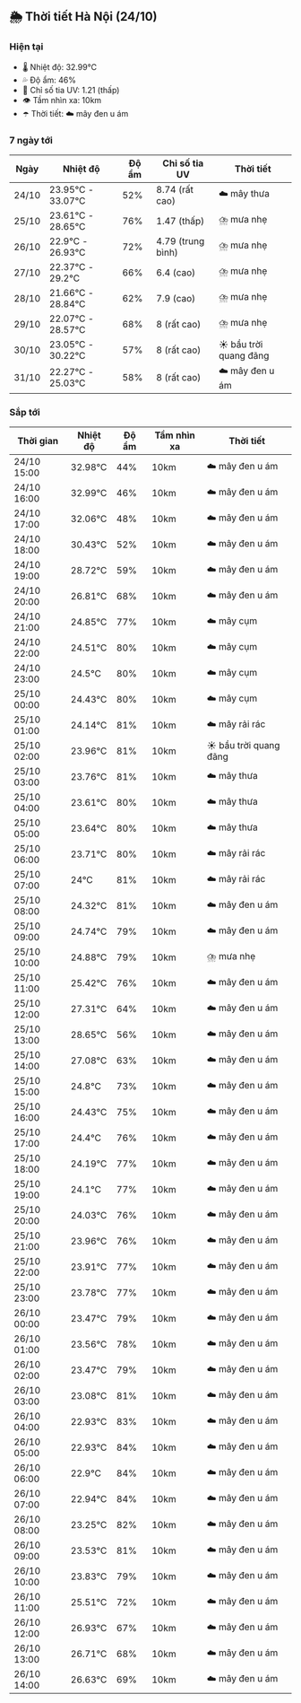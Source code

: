 ## 🌦️ Thời tiết Hà Nội (24/10)

### Hiện tại

- 🌡️ Nhiệt độ: 32.99℃
- 💦 Độ ẩm: 46%
- 🌟 Chỉ số tia UV: 1.21 (thấp)
- 👁️ Tầm nhìn xa: 10km
- ☂️ Thời tiết: ☁️ mây đen u ám

### 7 ngày tới

| Ngày | Nhiệt độ | Độ ẩm | Chỉ số tia UV | Thời tiết |
| --- | --- | --- | --- | --- |
| 24/10 | 23.95℃ - 33.07℃ | 52% | 8.74 (rất cao) | ☁️ mây thưa |
| 25/10 | 23.61℃ - 28.65℃ | 76% | 1.47 (thấp) | ⛈️ mưa nhẹ |
| 26/10 | 22.9℃ - 26.93℃ | 72% | 4.79 (trung bình) | ⛈️ mưa nhẹ |
| 27/10 | 22.37℃ - 29.2℃ | 66% | 6.4 (cao) | ⛈️ mưa nhẹ |
| 28/10 | 21.66℃ - 28.84℃ | 62% | 7.9 (cao) | ⛈️ mưa nhẹ |
| 29/10 | 22.07℃ - 28.57℃ | 68% | 8 (rất cao) | ⛈️ mưa nhẹ |
| 30/10 | 23.05℃ - 30.22℃ | 57% | 8 (rất cao) | ☀️ bầu trời quang đãng |
| 31/10 | 22.27℃ - 25.03℃ | 58% | 8 (rất cao) | ☁️ mây đen u ám |

### Sắp tới

| Thời gian | Nhiệt độ | Độ ẩm | Tầm nhìn xa | Thời tiết |
| --- | --- | --- | --- | --- |
| 24/10 15:00 | 32.98℃ | 44% | 10km | ☁️ mây đen u ám |
| 24/10 16:00 | 32.99℃ | 46% | 10km | ☁️ mây đen u ám |
| 24/10 17:00 | 32.06℃ | 48% | 10km | ☁️ mây đen u ám |
| 24/10 18:00 | 30.43℃ | 52% | 10km | ☁️ mây đen u ám |
| 24/10 19:00 | 28.72℃ | 59% | 10km | ☁️ mây đen u ám |
| 24/10 20:00 | 26.81℃ | 68% | 10km | ☁️ mây đen u ám |
| 24/10 21:00 | 24.85℃ | 77% | 10km | ☁️ mây cụm |
| 24/10 22:00 | 24.51℃ | 80% | 10km | ☁️ mây cụm |
| 24/10 23:00 | 24.5℃ | 80% | 10km | ☁️ mây cụm |
| 25/10 00:00 | 24.43℃ | 80% | 10km | ☁️ mây cụm |
| 25/10 01:00 | 24.14℃ | 81% | 10km | ☁️ mây rải rác |
| 25/10 02:00 | 23.96℃ | 81% | 10km | ☀️ bầu trời quang đãng |
| 25/10 03:00 | 23.76℃ | 81% | 10km | ☁️ mây thưa |
| 25/10 04:00 | 23.61℃ | 80% | 10km | ☁️ mây thưa |
| 25/10 05:00 | 23.64℃ | 80% | 10km | ☁️ mây thưa |
| 25/10 06:00 | 23.71℃ | 80% | 10km | ☁️ mây rải rác |
| 25/10 07:00 | 24℃ | 81% | 10km | ☁️ mây rải rác |
| 25/10 08:00 | 24.32℃ | 81% | 10km | ☁️ mây đen u ám |
| 25/10 09:00 | 24.74℃ | 79% | 10km | ☁️ mây đen u ám |
| 25/10 10:00 | 24.88℃ | 79% | 10km | ⛈️ mưa nhẹ |
| 25/10 11:00 | 25.42℃ | 76% | 10km | ☁️ mây đen u ám |
| 25/10 12:00 | 27.31℃ | 64% | 10km | ☁️ mây đen u ám |
| 25/10 13:00 | 28.65℃ | 56% | 10km | ☁️ mây đen u ám |
| 25/10 14:00 | 27.08℃ | 63% | 10km | ☁️ mây đen u ám |
| 25/10 15:00 | 24.8℃ | 73% | 10km | ☁️ mây đen u ám |
| 25/10 16:00 | 24.43℃ | 75% | 10km | ☁️ mây đen u ám |
| 25/10 17:00 | 24.4℃ | 76% | 10km | ☁️ mây đen u ám |
| 25/10 18:00 | 24.19℃ | 77% | 10km | ☁️ mây đen u ám |
| 25/10 19:00 | 24.1℃ | 77% | 10km | ☁️ mây đen u ám |
| 25/10 20:00 | 24.03℃ | 76% | 10km | ☁️ mây đen u ám |
| 25/10 21:00 | 23.96℃ | 76% | 10km | ☁️ mây đen u ám |
| 25/10 22:00 | 23.91℃ | 77% | 10km | ☁️ mây đen u ám |
| 25/10 23:00 | 23.78℃ | 77% | 10km | ☁️ mây đen u ám |
| 26/10 00:00 | 23.47℃ | 79% | 10km | ☁️ mây đen u ám |
| 26/10 01:00 | 23.56℃ | 78% | 10km | ☁️ mây đen u ám |
| 26/10 02:00 | 23.47℃ | 79% | 10km | ☁️ mây đen u ám |
| 26/10 03:00 | 23.08℃ | 81% | 10km | ☁️ mây đen u ám |
| 26/10 04:00 | 22.93℃ | 83% | 10km | ☁️ mây đen u ám |
| 26/10 05:00 | 22.93℃ | 84% | 10km | ☁️ mây đen u ám |
| 26/10 06:00 | 22.9℃ | 84% | 10km | ☁️ mây đen u ám |
| 26/10 07:00 | 22.94℃ | 84% | 10km | ☁️ mây đen u ám |
| 26/10 08:00 | 23.25℃ | 82% | 10km | ☁️ mây đen u ám |
| 26/10 09:00 | 23.53℃ | 81% | 10km | ☁️ mây đen u ám |
| 26/10 10:00 | 23.83℃ | 79% | 10km | ☁️ mây đen u ám |
| 26/10 11:00 | 25.51℃ | 72% | 10km | ☁️ mây đen u ám |
| 26/10 12:00 | 26.93℃ | 67% | 10km | ☁️ mây đen u ám |
| 26/10 13:00 | 26.71℃ | 68% | 10km | ☁️ mây đen u ám |
| 26/10 14:00 | 26.63℃ | 69% | 10km | ☁️ mây đen u ám |
